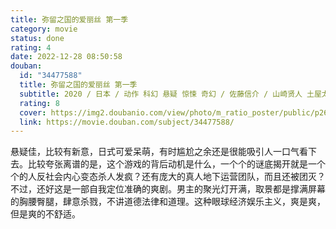 ```yaml
---
title: 弥留之国的爱丽丝 第一季
category: movie
status: done
rating: 4
date: 2022-12-28 08:50:58
douban:
  id: "34477588"
  title: 弥留之国的爱丽丝 第一季
  subtitle: 2020 / 日本 / 动作 科幻 悬疑 惊悚 奇幻 / 佐藤信介 / 山崎贤人 土屋太凤
  rating: 8
  cover: https://img2.doubanio.com/view/photo/m_ratio_poster/public/p2624050592.jpg
  link: https://movie.douban.com/subject/34477588/
---
```


悬疑佳，比较有新意，日式可爱呆萌，有时尴尬之余还是很能吸引人一口气看下去。比较夸张离谱的是，这个游戏的背后动机是什么，一个个的谜底揭开就是一个个的人反社会内心变态杀人发疯？还有庞大的真人地下运营团队，而且还被团灭？不过，还好这是一部自我定位准确的爽剧。男主的聚光灯开满，取景都是撑满屏幕的胸腰臀腿，肆意杀戮，不讲道德法律和道理。这种眼球经济娱乐主义，爽是爽，但是爽的不舒适。